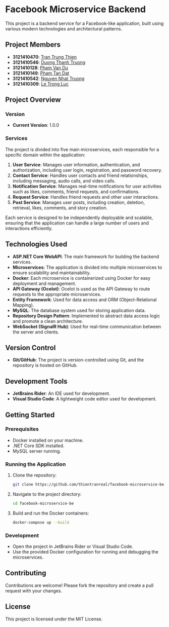 # Facebook Microservice Backend

This project is a backend service for a Facebook-like application, built using various modern technologies and architectural patterns.

## Project Members
- **3121410470**: [Tran Trung Thien](https://github.com/thientranreal)
- **3121410546**: [Duong Thanh Truong](https://github.com/BT2701)
- **3121410128**: [Pham Van Du](https://github.com/vandu178)
- **3121410149**: [Pham Tan Dat](https://github.com/phamtandat655)
- **3121410542**: [Nguyen Nhat Truong](https://github.com/nhattruong16062003)
- **3121410309**: [Le Trong Luc](https://github.com/luccute)

## Project Overview

### Version
- **Current Version**: 1.0.0

### Services
The project is divided into five main microservices, each responsible for a specific domain within the application:

1. **User Service**: Manages user information, authentication, and authorization, including user login, registration, and password recovery.
2. **Contact Service**: Handles user contacts and friend relationships, including messaging, audio calls, and video calls.
3. **Notification Service**: Manages real-time notifications for user activities such as likes, comments, friend requests, and confirmations.
4. **Request Service**: Handles friend requests and other user interactions.
5. **Post Service**: Manages user posts, including creation, deletion, retrieval, likes, comments, and story creation.

Each service is designed to be independently deployable and scalable, ensuring that the application can handle a large number of users and interactions efficiently.

## Technologies Used

- **ASP.NET Core WebAPI**: The main framework for building the backend services.
- **Microservices**: The application is divided into multiple microservices to ensure scalability and maintainability.
- **Docker**: Each microservice is containerized using Docker for easy deployment and management.
- **API Gateway (Ocelot)**: Ocelot is used as the API Gateway to route requests to the appropriate microservices.
- **Entity Framework**: Used for data access and ORM (Object-Relational Mapping).
- **MySQL**: The database system used for storing application data.
- **Repository Design Pattern**: Implemented to abstract data access logic and promote a clean architecture.
- **WebSocket (SignalR Hub)**: Used for real-time communication between the server and clients.

## Version Control

- **Git/GitHub**: The project is version-controlled using Git, and the repository is hosted on GitHub.

## Development Tools

- **JetBrains Rider**: An IDE used for development.
- **Visual Studio Code**: A lightweight code editor used for development.

## Getting Started

### Prerequisites

- Docker installed on your machine.
- .NET Core SDK installed.
- MySQL server running.

### Running the Application

1. Clone the repository:
    ```sh
    git clone https://github.com/thientranreal/facebook-microservice-be.git
    ```
2. Navigate to the project directory:
    ```sh
    cd facebook-microservice-be
    ```
3. Build and run the Docker containers:
    ```sh
    docker-compose up --build
    ```

### Development

- Open the project in JetBrains Rider or Visual Studio Code.
- Use the provided Docker configuration for running and debugging the microservices.

## Contributing

Contributions are welcome! Please fork the repository and create a pull request with your changes.

## License

This project is licensed under the MIT License.
